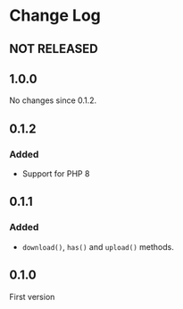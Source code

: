 # Change Log

## NOT RELEASED

## 1.0.0

No changes since 0.1.2.

## 0.1.2

### Added

- Support for PHP 8

## 0.1.1

### Added

- `download()`, `has()` and `upload()` methods.

## 0.1.0

First version
